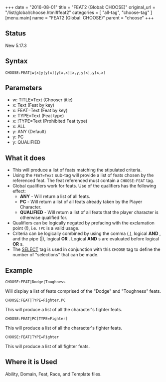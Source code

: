 +++
date = "2016-08-01"
title = "FEAT2 (Global: CHOOSE)"
original_url = "/list/global/choose.html#feat2"
categories = [ "all-tag", "choose-tag" ]
[menu.main]
    name = "FEAT2 (Global: CHOOSE)"
    parent = "choose"
+++

## Status

New 5.17.3

## Syntax

`CHOOSE:FEAT|w|x|y|y[x]|y[x,x]|x,y,y[x],y[x,x]`

## Parameters

-   w: TITLE=Text (Chooser title)
-   x: Text (Feat by key)
-   x: FEAT=Text (Feat by key)
-   x: TYPE=Text (Feat type)
-   x: !TYPE=Text (Prohibited Feat type)
-   x: ALL
-   y: ANY (Default)
-   y: PC
-   y: QUALIFIED



What it does
------------

-   This will produce a list of feats matching the stipulated criteria.
-   Using the `FEAT=Text` sub-tag will provide a list of feats chosen by
    the referenced feat. The feat referenced must contain a
    `CHOOSE:FEAT` tag.
-   Global qualifiers work for feats. Use of the qualifiers has the
    following effect:
    -   **ANY** - Will return a list of all feats.
    -   **PC** - Will return a list of all feats already taken by the
        Player Character.
    -   **QUALIFIED** - Will return a list of all feats that the player
        character is otherwise qualified for.
-   Qualifiers can be logically negated by prefacing with the
    exclamation point (!), i.e. `!PC` is a valid usage.
-   Criteria can be logically combined by using the comma (,), logical
    **AND** , and the pipe (|), logical **OR** . Logical **AND** s are
    evaluated before logical **OR** s.
-   The [SELECT](/list/global/other/select.html) tag is used in
    conjunction with this `CHOOSE` tag to define the number of
    "selections" that can be made.

Example
-------

`CHOOSE:FEAT|Dodge|Toughness`

Will display a list of feats comprised of the "Dodge" and "Toughness"
feats.

`CHOOSE:FEAT|TYPE=Fighter,PC`

This will produce a list of all the character's fighter feats.

`CHOOSE:FEAT|PC[TYPE=Fighter]`

This will produce a list of all the character's fighter feats.

`CHOOSE:FEAT|TYPE=Fighter`

This will produce a list of all fighter feats.

Where it is Used
----------------

Ability, Domain, Feat, Race, and Template files.

